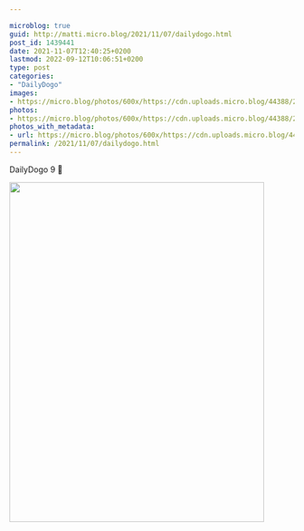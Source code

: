 ```yaml
---

microblog: true
guid: http://matti.micro.blog/2021/11/07/dailydogo.html
post_id: 1439441
date: 2021-11-07T12:40:25+0200
lastmod: 2022-09-12T10:06:51+0200
type: post
categories:
- "DailyDogo"
images:
- https://micro.blog/photos/600x/https://cdn.uploads.micro.blog/44388/2021/57661f6c10.jpg
photos:
- https://micro.blog/photos/600x/https://cdn.uploads.micro.blog/44388/2021/57661f6c10.jpg
photos_with_metadata:
- url: https://micro.blog/photos/600x/https://cdn.uploads.micro.blog/44388/2021/57661f6c10.jpg
permalink: /2021/11/07/dailydogo.html
---
```

DailyDogo 9 🐶

<img src="/media/uploads/2021/57661f6c10.jpg" width="450" height="600" alt="" />
